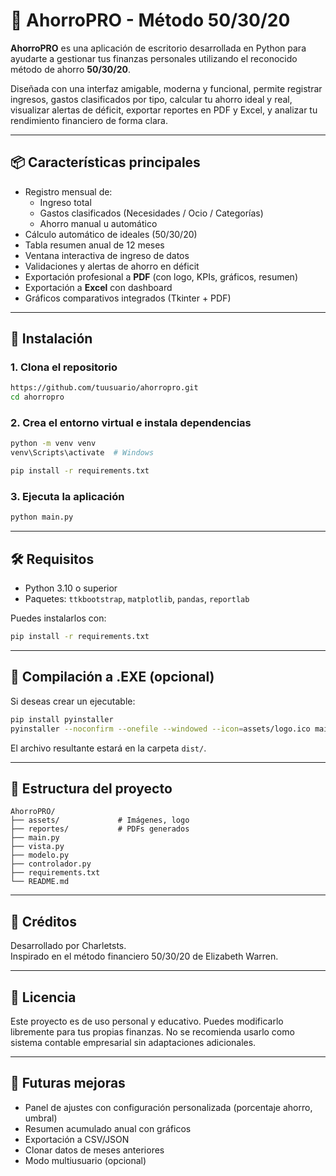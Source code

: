 # 🧮 AhorroPRO - Método 50/30/20

**AhorroPRO** es una aplicación de escritorio desarrollada en Python para ayudarte a gestionar tus finanzas personales utilizando el reconocido método de ahorro **50/30/20**.

Diseñada con una interfaz amigable, moderna y funcional, permite registrar ingresos, gastos clasificados por tipo, calcular tu ahorro ideal y real, visualizar alertas de déficit, exportar reportes en PDF y Excel, y analizar tu rendimiento financiero de forma clara.

---

## 📦 Características principales

- Registro mensual de:
  - Ingreso total
  - Gastos clasificados (Necesidades / Ocio / Categorías)
  - Ahorro manual u automático
- Cálculo automático de ideales (50/30/20)
- Tabla resumen anual de 12 meses
- Ventana interactiva de ingreso de datos
- Validaciones y alertas de ahorro en déficit
- Exportación profesional a **PDF** (con logo, KPIs, gráficos, resumen)
- Exportación a **Excel** con dashboard
- Gráficos comparativos integrados (Tkinter + PDF)

---

## 🚀 Instalación

### 1. Clona el repositorio

```bash
https://github.com/tuusuario/ahorropro.git
cd ahorropro
```

### 2. Crea el entorno virtual e instala dependencias

```bash
python -m venv venv
venv\Scripts\activate  # Windows

pip install -r requirements.txt
```

### 3. Ejecuta la aplicación

```bash
python main.py
```

---

## 🛠 Requisitos

- Python 3.10 o superior
- Paquetes: `ttkbootstrap`, `matplotlib`, `pandas`, `reportlab`

Puedes instalarlos con:

```bash
pip install -r requirements.txt
```

---

## 📄 Compilación a .EXE (opcional)

Si deseas crear un ejecutable:

```bash
pip install pyinstaller
pyinstaller --noconfirm --onefile --windowed --icon=assets/logo.ico main.py
```

El archivo resultante estará en la carpeta `dist/`.

---

## 📂 Estructura del proyecto

```
AhorroPRO/
├── assets/             # Imágenes, logo
├── reportes/           # PDFs generados
├── main.py
├── vista.py
├── modelo.py
├── controlador.py
├── requirements.txt
└── README.md
```

---

## 📌 Créditos

Desarrollado por Charletsts.\
Inspirado en el método financiero 50/30/20 de Elizabeth Warren.

---

## 📘 Licencia

Este proyecto es de uso personal y educativo. Puedes modificarlo libremente para tus propias finanzas. No se recomienda usarlo como sistema contable empresarial sin adaptaciones adicionales.

---

## 🌟 Futuras mejoras

- Panel de ajustes con configuración personalizada (porcentaje ahorro, umbral)
- Resumen acumulado anual con gráficos
- Exportación a CSV/JSON
- Clonar datos de meses anteriores
- Modo multiusuario (opcional)

